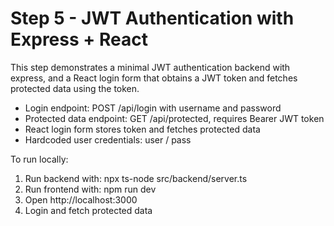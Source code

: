 # Step 5 - JWT Authentication with Express + React

This step demonstrates a minimal JWT authentication backend with express, and a React login form that obtains a JWT token and fetches protected data using the token.

- Login endpoint: POST /api/login with username and password
- Protected data endpoint: GET /api/protected, requires Bearer JWT token
- React login form stores token and fetches protected data
- Hardcoded user credentials: user / pass

To run locally:
1. Run backend with: npx ts-node src/backend/server.ts
2. Run frontend with: npm run dev
3. Open http://localhost:3000
4. Login and fetch protected data